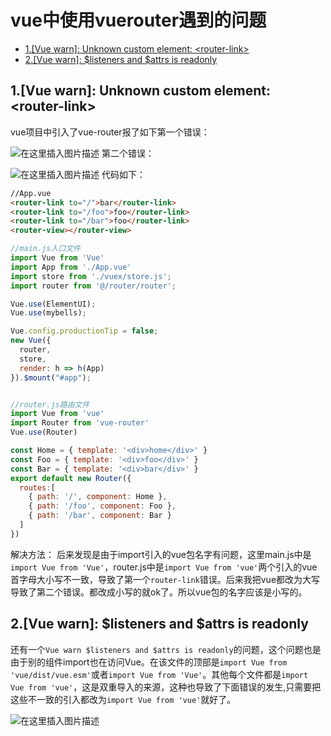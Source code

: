 # vue中使用vuerouter遇到的问题

- [1.[Vue warn]: Unknown custom element: \<router-link>](#1vue-warn-unknown-custom-element-router-link)
- [2.[Vue warn]: $listeners and $attrs is readonly](#2vue-warn-listeners-and-attrs-is-readonly)

## 1.[Vue warn]: Unknown custom element: \<router-link>
vue项目中引入了vue-router报了如下第一个错误：

![在这里插入图片描述](https://img-blog.csdnimg.cn/20190910105123946.png?x-oss-process=image/watermark,type_ZmFuZ3poZW5naGVpdGk,shadow_10,text_aHR0cHM6Ly9ibG9nLmNzZG4ubmV0L3F3ZTQzNTU0MTkwOA==,size_16,color_FFFFFF,t_70)
第二个错误：

![在这里插入图片描述](https://img-blog.csdnimg.cn/20190910105453709.png)
代码如下：
```html
//App.vue
<router-link to="/">bar</router-link>
<router-link to="/foo">foo</router-link>
<router-link to="/bar">foo</router-link>
<router-view></router-view>
```

```js
//main.js入口文件
import Vue from 'Vue'
import App from './App.vue'
import store from './vuex/store.js';
import router from '@/router/router';

Vue.use(ElementUI);
Vue.use(mybells);

Vue.config.productionTip = false;
new Vue({
  router,
  store,
  render: h => h(App)
}).$mount("#app");


//router.js路由文件
import Vue from 'vue'
import Router from 'vue-router'
Vue.use(Router)

const Home = { template: '<div>home</div>' }
const Foo = { template: '<div>foo</div>' }
const Bar = { template: '<div>bar</div>' }
export default new Router({
  routes:[
    { path: '/', component: Home },
    { path: '/foo', component: Foo },
    { path: '/bar', component: Bar }
  ]
})
```
解决方法：
后来发现是由于import引入的vue包名字有问题，这里main.js中是`import Vue from 'Vue'`，router.js中是`import Vue from 'vue'`两个引入的vue首字母大小写不一致，导致了第一个`router-link`错误。后来我把vue都改为大写导致了第二个错误。都改成小写的就ok了。所以vue包的名字应该是小写的。



## 2.[Vue warn]: $listeners and $attrs is readonly
还有一个`Vue warn $listeners and $attrs is readonly`的问题，这个问题也是由于别的组件import也在访问Vue。在该文件的顶部是`import Vue from 'vue/dist/vue.esm'`或者`import Vue from 'Vue'`。其他每个文件都是`import Vue from 'vue'`，这是双重导入的来源，这种也导致了下面错误的发生,只需要把这些不一致的引入都改为`import Vue from 'vue'`就好了。

![在这里插入图片描述](https://img-blog.csdnimg.cn/20190910104344544.png?x-oss-process=image/watermark,type_ZmFuZ3poZW5naGVpdGk,shadow_10,text_aHR0cHM6Ly9ibG9nLmNzZG4ubmV0L3F3ZTQzNTU0MTkwOA==,size_16,color_FFFFFF,t_70)